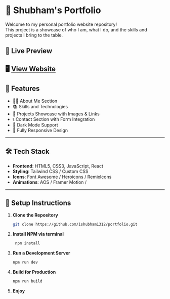 # 💼 Shubham's Portfolio

Welcome to my personal portfolio website repository!  
This project is a showcase of who I am, what I do, and the skills and projects I bring to the table.

## 🚀 Live Preview

🖥️ [View Website](https://ishubham1312.netlify.app/) 
---

## 📌 Features

- 🧑‍💻 About Me Section
- 📚 Skills and Technologies
- 💼 Projects Showcase with Images & Links
- 📞 Contact Section with Form Integration
- 🌙 Dark Mode Support
- 📱 Fully Responsive Design

---

## 🛠️ Tech Stack

- **Frontend**: HTML5, CSS3, JavaScript, React
- **Styling**: Tailwind CSS / Custom CSS
- **Icons**: Font Awesome / Heroicons / RemixIcons
- **Animations**: AOS / Framer Motion / 

---

## 🧩 Setup Instructions

1. **Clone the Repository**
   ```bash
   git clone https://github.com/ishubham1312/portfolio.git
2. **Install NPM via terminal**
   ```bash
    npm install
4. **Run a Development Server**
   ```bash
   npm run dev
5. **Build for Production**
   ```bash
   npm run build
6. **Enjoy**

